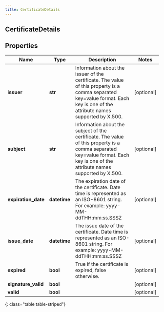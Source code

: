 ```yaml
---
title: CertificateDetails
---
```

## CertificateDetails

## Properties

|Name | Type | Description | Notes|
|------------ | ------------- | ------------- | -------------|
| **issuer** | **str** | Information about the issuer of the certificate.  The value of this property is a comma separated key=value format.  Each key is one of the attribute names supported by X.500. | [optional] |
| **subject** | **str** | Information about the subject of the certificate.  The value of this property is a comma separated key=value format.  Each key is one of the attribute names supported by X.500. | [optional] |
| **expiration_date** | **datetime** | The expiration date of the certificate. Date time is represented as an ISO-8601 string. For example: yyyy-MM-ddTHH:mm:ss.SSSZ | [optional] |
| **issue_date** | **datetime** | The issue date of the certificate. Date time is represented as an ISO-8601 string. For example: yyyy-MM-ddTHH:mm:ss.SSSZ | [optional] |
| **expired** | **bool** | True if the certificate is expired, false otherwise. | [optional] |
| **signature_valid** | **bool** |  | [optional] |
| **valid** | **bool** |  | [optional] |
{: class="table table-striped"}


